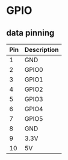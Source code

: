 # GPIO
## data pinning
| Pin | Description |
| --- | ----------- |
| 1 | GND |
| 2 | GPIO0 |
| 3 | GPIO1 |
| 4 | GPIO2 |
| 5 | GPIO3 |
| 6 | GPIO4 |
| 7 | GPIO5 |
| 8 | GND |
| 9 | 3.3V |
| 10 | 5V |

